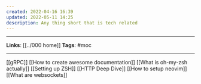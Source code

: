 ```yaml
---
created: 2022-04-16 16:39
updated: 2022-05-11 14:25
description: Any thing short that is tech related
---
```

---
**Links**:  [[../000 home]]
**Tags**: #moc 

---

[[gRPC]]
[[How to create awesome documentation]]
[[What is oh-my-zsh actually]]
[[Setting up ZSH]]
[[HTTP Deep Dive]]
[[How to setup neovim]]
[[What are websockets]]